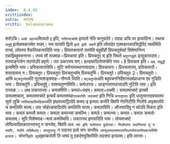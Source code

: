 ```yaml
---
index:  8.4.49
vrittiindex: 
sutra:  शरोऽचि
vritti:  balamanorama 
---
```


शरोऽचि। `अचो रहाभ्या`मित्यतो `द्वे` इति, `नादिन्याक्रोशे` इत्यतो नेति चानुवर्तते। तदाह अचि पर इत्यादिना। तथाच `चतुर्षु` इत्येकषकारमेव रूपम्। नच सत्यपि द्वित्वे `झरो झरि सवर्णे` इति लोपादेव एतषकाररूपसिद्धेरिदं व्यर्थमिति वाच्यं, लोपस्य वैकल्पिकत्वादिति भावः। प्रियाश्चत्वारो यस्येति बहुव्रीहौ प्रियचतुर्शब्दो विशेष्यनिघ्न एकद्विबहुवचनान्तः। तस्य सौ रूपमाह--प्रियचत्वा इति। प्रियचतुर् स् इति स्थिते `चतुरनडुहोः` इत्युकारादाम्। तस्याङ्गत्वेन तदन्तेऽपि प्रवृत्तेः। तत उकारस्य यण्। हल्ङ्यादिलोपश्चेति भावः। हे प्रियचत्व इति। `अम् संबुद्धौ` इत्यमिति भावः। प्रयिचत्वाराविति। सुटि सर्वनामस्थानत्वादाम्। प्रियचत्वारः। प्रियचत्वारम्, प्रयिचत्वारौ। शसादावाम् न। प्रियचतुरः। प्रियचतुरा प्रियचतुर्भ्याम् प्रियचतुर्भिः। प्रियचतुरे। प्रयिचतुरः 2। प्रियचतुरोः। आमि `षट्चतुर्भ्यश्चे`ति नुटमाशङ्क्याह--गौणत्वे त्विति। `षट्चतुर्भ्यश्चे`ति बहुवचननिर्देशात्तदर्थप्राधान्य एव नुडिति भावः। प्रियचतुरि। प्रयिचतुर्षु। परमचतुर्ण्णामिति। कर्मधारयः। आङ्गत्वात्तदन्तादपि नुटिति भावः। इति रान्ता#ः। अथ लकारान्ताः। कमलमिति। कमलं=पद्मम्। कमला=लक्ष्मीः। कमलमाचष्टे इत्यर्थे कमलशब्दात्, कमलामाचष्टे इत्यर्थे कमलाशब्दा`त्तत्करोति तदाचष्टे` इति णिचि `सनाद्यन्ताः` इति धातुत्वात्तदवयवस्य सुपो लुकि `णाविष्ठत्प्रातिपदिकस्ये`ति इष्ठवत्त्वाट्टिलोपे कमव्-इ इत्यतः कर्त्तरि क्विपि णेरनिटीति णिलोपे अपृक्तलोपे च कमलिति रूपम्। ततः सोर्हल्ङ्यादिलोपे कमलिति रूपम्। कमलाविति। औजसादिषु न कोऽपि विकार इति भावः। कमलं कमलौ कमलः। कमला कमल्भ्यां कमल्भिः। कमले। कमल्भ्यः। कमलः। कमलः कमलोः कमलाम्। सुपि विशेषमाह--षत्वं कमल्ष्विति। लकारस्य इण्त्वादिति भावः। तोयमाचष्टे तोयित्यादियकारान्तास्तु न सन्त्येव, क्विपि `लोपो व्योः इति यलोपस्य दुर्वारत्वा। णिलोपस्य स्थानिवत्त्वं तु न भवति, यलोपे तन्निषेधात्। वस्तुतस्तु `न पदान्ता हलो यणः सन्ती`ति लण्सूत्रस्थभाष्यादनभिधानमेवंजातीयकानामिति हरदत्तः। `भोभगो` इति सूत्रे `वृक्षव्करोती`ति भाष्यं तु एकदेश्युक्तिरिति तदाशय इत्यलम्। इति लान्ताः।

